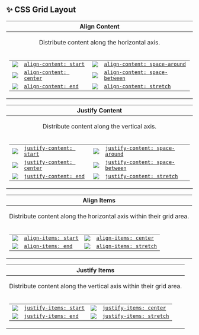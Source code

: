 ## :sparkles: CSS Grid Layout

| Align Content                             |
| --------------------------------- |
| <p align="center" markdown="true">Distribute content along the horizontal axis.</p> |
| <table><tr><td markdown="true">[![](./assets/css_grid_align_content_start.png)](https://developer.mozilla.org/en-US/docs/Web/CSS/align-content)</td><td markdown="true">[`align-content: start`](https://developer.mozilla.org/en-US/docs/Web/CSS/align-content)</td><td markdown="true">[![](./assets/css_grid_align_content_space_around.png)](https://developer.mozilla.org/en-US/docs/Web/CSS/align-content)</td><td markdown="true">[`align-content: space-around`](https://developer.mozilla.org/en-US/docs/Web/CSS/align-content)</td></tr><tr><td markdown="true">[![](./assets/css_grid_align_content_center.png)](https://developer.mozilla.org/en-US/docs/Web/CSS/align-content)</td><td markdown="true">[`align-content: center`](https://developer.mozilla.org/en-US/docs/Web/CSS/align-content)</td><td markdown="true">[![](./assets/css_grid_align_content_space_between.png)](https://developer.mozilla.org/en-US/docs/Web/CSS/align-content)</td><td markdown="true">[`align-content: space-between`](https://developer.mozilla.org/en-US/docs/Web/CSS/align-content)</td></tr><tr><td markdown="true">[![](./assets/css_grid_align_content_end.png)](https://developer.mozilla.org/en-US/docs/Web/CSS/align-content)</td><td markdown="true">[`align-content: end`](https://developer.mozilla.org/en-US/docs/Web/CSS/align-content)</td><td markdown="true">[![](./assets/css_grid_align_content_stretch.png)](https://developer.mozilla.org/en-US/docs/Web/CSS/align-content)</td><td markdown="true">[`align-content: stretch`](https://developer.mozilla.org/en-US/docs/Web/CSS/align-content)</td></tr></table> |

| Justify Content                             |
| --------------------------------- |
| <p align="center" markdown="true">Distribute content along the vertical axis.</p> |
| <table><tr><td markdown="true">[![](./assets/css_grid_justify_content_start.png)](https://developer.mozilla.org/en-US/docs/Web/CSS/justify-content)</td><td markdown="true">[`justify-content: start`](https://developer.mozilla.org/en-US/docs/Web/CSS/justify-content)</td><td markdown="true">[![](./assets/css_grid_justify_content_space_around.png)](https://developer.mozilla.org/en-US/docs/Web/CSS/justify-content)</td><td markdown="true">[`justify-content: space-around`](https://developer.mozilla.org/en-US/docs/Web/CSS/justify-content)</td></tr><tr><td markdown="true">[![](./assets/css_grid_justify_content_center.png)](https://developer.mozilla.org/en-US/docs/Web/CSS/justify-content)</td><td markdown="true">[`justify-content: center`](https://developer.mozilla.org/en-US/docs/Web/CSS/justify-content)</td><td markdown="true">[![](./assets/css_grid_justify_content_space_between.png)](https://developer.mozilla.org/en-US/docs/Web/CSS/justify-content)</td><td markdown="true">[`justify-content: space-between`](https://developer.mozilla.org/en-US/docs/Web/CSS/justify-content)</td></tr><tr><td markdown="true">[![](./assets/css_grid_justify_content_end.png)](https://developer.mozilla.org/en-US/docs/Web/CSS/justify-content)</td><td markdown="true">[`justify-content: end`](https://developer.mozilla.org/en-US/docs/Web/CSS/justify-content)</td><td markdown="true">[![](./assets/css_grid_justify_content_stretch.png)](https://developer.mozilla.org/en-US/docs/Web/CSS/justify-content)</td><td markdown="true">[`justify-content: stretch`](https://developer.mozilla.org/en-US/docs/Web/CSS/justify-content)</td></tr></table> |

| Align Items                             |
| --------------------------------- |
| <p align="center" markdown="true">Distribute content along the horizontal axis within their grid area.</p> |
| <table><tr><td markdown="true">[![](./assets/css_grid_align_items_start.png)](https://developer.mozilla.org/en-US/docs/Web/CSS/align-items)</td><td markdown="true">[`align-items: start`](https://developer.mozilla.org/en-US/docs/Web/CSS/align-items)</td><td markdown="true">[![](./assets/css_grid_align_items_center.png)](https://developer.mozilla.org/en-US/docs/Web/CSS/align-items)</td><td markdown="true">[`align-items: center`](https://developer.mozilla.org/en-US/docs/Web/CSS/align-items)</td></tr><tr><td markdown="true">[![](./assets/css_grid_align_items_end.png)](https://developer.mozilla.org/en-US/docs/Web/CSS/align-items)</td><td markdown="true">[`align-items: end`](https://developer.mozilla.org/en-US/docs/Web/CSS/align-items)</td><td markdown="true">[![](./assets/css_grid_align_items_stretch.png)](https://developer.mozilla.org/en-US/docs/Web/CSS/align-items)</td><td markdown="true">[`align-items: stretch`](https://developer.mozilla.org/en-US/docs/Web/CSS/align-items)</td></tr></table> |

| Justify Items                            |
| --------------------------------- |
| <p align="center" markdown="true">Distribute content along the vertical axis within their grid area.</p> |
| <table><tr><td markdown="true">[![](./assets/css_grid_justify_items_start.png)](https://developer.mozilla.org/en-US/docs/Web/CSS/justify-items)</td><td markdown="true">[`justify-items: start`](https://developer.mozilla.org/en-US/docs/Web/CSS/justify-items)</td><td markdown="true">[![](./assets/css_grid_justify_items_center.png)](https://developer.mozilla.org/en-US/docs/Web/CSS/justify-items)</td><td markdown="true">[`justify-items: center`](https://developer.mozilla.org/en-US/docs/Web/CSS/justify-items)</td></tr><tr><td markdown="true">[![](./assets/css_grid_justify_items_end.png)](https://developer.mozilla.org/en-US/docs/Web/CSS/justify-items)</td><td markdown="true">[`justify-items: end`](https://developer.mozilla.org/en-US/docs/Web/CSS/justify-items)</td><td markdown="true">[![](./assets/css_grid_justify_items_stretch.png)](https://developer.mozilla.org/en-US/docs/Web/CSS/justify-items)</td><td markdown="true">[`justify-items: stretch`](https://developer.mozilla.org/en-US/docs/Web/CSS/justify-items)</td></tr></table> |
